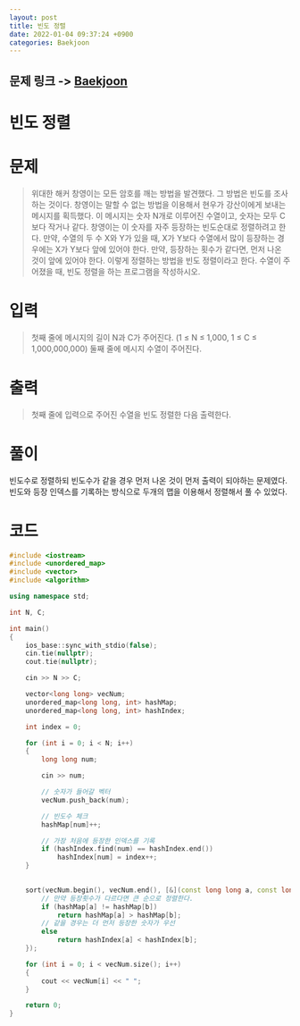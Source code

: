 ```yaml
---
layout: post
title: 빈도 정렬
date: 2022-01-04 09:37:24 +0900
categories: Baekjoon
---
```


## 문제 링크 -> [Baekjoon](https://www.acmicpc.net/problem/2910)
# 빈도 정렬

# 문제
> 위대한 해커 창영이는 모든 암호를 깨는 방법을 발견했다. 그 방법은 빈도를 조사하는 것이다.
창영이는 말할 수 없는 방법을 이용해서 현우가 강산이에게 보내는 메시지를 획득했다. 이 메시지는 숫자 N개로 이루어진 수열이고, 숫자는 모두 C보다 작거나 같다. 창영이는 이 숫자를 자주 등장하는 빈도순대로 정렬하려고 한다.
만약, 수열의 두 수 X와 Y가 있을 때, X가 Y보다 수열에서 많이 등장하는 경우에는 X가 Y보다 앞에 있어야 한다. 만약, 등장하는 횟수가 같다면, 먼저 나온 것이 앞에 있어야 한다.
이렇게 정렬하는 방법을 빈도 정렬이라고 한다.
수열이 주어졌을 때, 빈도 정렬을 하는 프로그램을 작성하시오.

# 입력
> 첫째 줄에 메시지의 길이 N과 C가 주어진다. (1 ≤ N ≤ 1,000, 1 ≤ C ≤ 1,000,000,000)
둘째 줄에 메시지 수열이 주어진다.

# 출력
> 첫째 줄에 입력으로 주어진 수열을 빈도 정렬한 다음 출력한다.

# 풀이
빈도수로 정렬하되 빈도수가 같을 경우 먼저 나온 것이 먼저 출력이 되야하는 문제였다. 빈도와 등장 인덱스를 기록하는 방식으로 두개의 맵을 이용해서 정렬해서 풀 수 있었다.

# 코드
```c++
#include <iostream>
#include <unordered_map>
#include <vector>
#include <algorithm>

using namespace std;

int N, C;

int main()
{
	ios_base::sync_with_stdio(false);
	cin.tie(nullptr);
	cout.tie(nullptr);

	cin >> N >> C;

	vector<long long> vecNum;
	unordered_map<long long, int> hashMap;
	unordered_map<long long, int> hashIndex;

	int index = 0;

	for (int i = 0; i < N; i++)
	{
		long long num;

		cin >> num;

        // 숫자가 들어갈 벡터
		vecNum.push_back(num);

        // 빈도수 체크
		hashMap[num]++;

        // 가장 처음에 등장한 인덱스를 기록
		if (hashIndex.find(num) == hashIndex.end())
			hashIndex[num] = index++;
	}
    

	sort(vecNum.begin(), vecNum.end(), [&](const long long a, const long long b) {
		// 만약 등장횟수가 다르다면 큰 순으로 정렬한다.
        if (hashMap[a] != hashMap[b])
			return hashMap[a] > hashMap[b];
        // 같을 경우는 더 먼저 등장한 숫자가 우선
		else
			return hashIndex[a] < hashIndex[b];
	});

	for (int i = 0; i < vecNum.size(); i++)
	{
		cout << vecNum[i] << " ";
	}

	return 0;
}
```